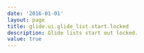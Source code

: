 ```yaml
---
date: '2016-01-01'
layout: page
title: glide.ui.glide_list.start.locked
description: Glide lists start out locked. 
value: true 
---
```

